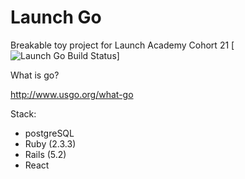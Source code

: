 Launch Go
================================================================================
Breakable toy project for Launch Academy Cohort 21
[ ![Launch Go Build Status](https://app.codeship.com/projects/5098d860-7af2-0136-d2cc-1e8efa2619d8/status?branch=master)]

What is go?

http://www.usgo.org/what-go

Stack:
* postgreSQL
* Ruby (2.3.3)
* Rails (5.2)
* React
